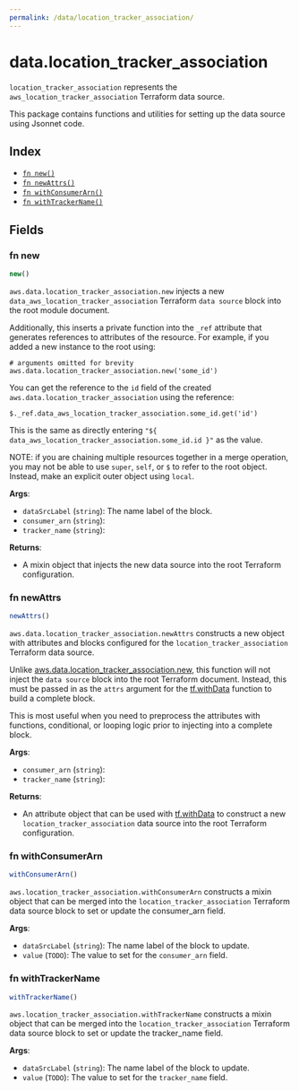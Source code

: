 ```yaml
---
permalink: /data/location_tracker_association/
---
```


# data.location_tracker_association

`location_tracker_association` represents the `aws_location_tracker_association` Terraform data source.



This package contains functions and utilities for setting up the data source using Jsonnet code.


## Index

* [`fn new()`](#fn-new)
* [`fn newAttrs()`](#fn-newattrs)
* [`fn withConsumerArn()`](#fn-withconsumerarn)
* [`fn withTrackerName()`](#fn-withtrackername)

## Fields

### fn new

```ts
new()
```


`aws.data.location_tracker_association.new` injects a new `data_aws_location_tracker_association` Terraform `data source`
block into the root module document.

Additionally, this inserts a private function into the `_ref` attribute that generates references to attributes of the
resource. For example, if you added a new instance to the root using:

    # arguments omitted for brevity
    aws.data.location_tracker_association.new('some_id')

You can get the reference to the `id` field of the created `aws.data.location_tracker_association` using the reference:

    $._ref.data_aws_location_tracker_association.some_id.get('id')

This is the same as directly entering `"${ data_aws_location_tracker_association.some_id.id }"` as the value.

NOTE: if you are chaining multiple resources together in a merge operation, you may not be able to use `super`, `self`,
or `$` to refer to the root object. Instead, make an explicit outer object using `local`.

**Args**:
  - `dataSrcLabel` (`string`): The name label of the block.
  - `consumer_arn` (`string`): 
  - `tracker_name` (`string`): 

**Returns**:
- A mixin object that injects the new data source into the root Terraform configuration.


### fn newAttrs

```ts
newAttrs()
```


`aws.data.location_tracker_association.newAttrs` constructs a new object with attributes and blocks configured for the `location_tracker_association`
Terraform data source.

Unlike [aws.data.location_tracker_association.new](#fn-locationtrackerassociationnew), this function will not inject the `data source`
block into the root Terraform document. Instead, this must be passed in as the `attrs` argument for the
[tf.withData](https://github.com/tf-libsonnet/core/tree/main/docs#fn-withdata) function to build a complete block.

This is most useful when you need to preprocess the attributes with functions, conditional, or looping logic prior to
injecting into a complete block.

**Args**:
  - `consumer_arn` (`string`): 
  - `tracker_name` (`string`): 

**Returns**:
  - An attribute object that can be used with [tf.withData](https://github.com/tf-libsonnet/core/tree/main/docs#fn-withdata) to construct a new `location_tracker_association` data source into the root Terraform configuration.


### fn withConsumerArn

```ts
withConsumerArn()
```

`aws.location_tracker_association.withConsumerArn` constructs a mixin object that can be merged into the `location_tracker_association`
Terraform data source block to set or update the consumer_arn field.



**Args**:
  - `dataSrcLabel` (`string`): The name label of the block to update.
  - `value` (`TODO`): The value to set for the `consumer_arn` field.


### fn withTrackerName

```ts
withTrackerName()
```

`aws.location_tracker_association.withTrackerName` constructs a mixin object that can be merged into the `location_tracker_association`
Terraform data source block to set or update the tracker_name field.



**Args**:
  - `dataSrcLabel` (`string`): The name label of the block to update.
  - `value` (`TODO`): The value to set for the `tracker_name` field.
